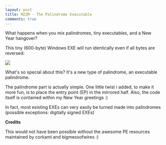 ```yaml
---
layout: post
title: MZZM - The Palindrome Executable
comments: true
---
```


  What happens when you mix palindromes, tiny executables, and a New Year hangover? 

  This tiny (600-byte) Windows EXE will run identically even if all bytes are reversed:

<img src=http://i.imgur.com/OXHphWP.png>

  What's so special about this?
  It's a new type of palindrome, an executable palindrome.

  The palindrome part is actually simple. One little twist i added, to make it more fun, is to place the entry point (EP) in the mirrored half. Also, the code itself is contained within my New Year greetings :) 
  
  In fact, most existing EXEs can very easily be turned made into palindromes 
   (possible exceptions: digitally signed EXEs)

  
 **Credits**
 
   This would not have been possible without the awesome PE resources maintained by corkami and bigmessofwires :)
   

